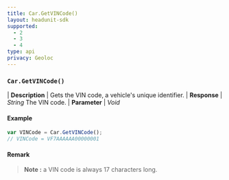 ```yaml
---
title: Car.GetVINCode()
layout: headunit-sdk
supported:
  - 2
  - 3
  - 4
type: api
privacy: Geoloc
---
```


### `Car.GetVINCode()`

| **Description** | Gets the VIN code, a vehicle's unique identifier.
| **Response** | *String*  The VIN code.
| **Parameter**   | *Void*

#### Example

```javascript
var VINCode = Car.GetVINCode();
// VINCode = VF7AAAAAA00000001
```

#### Remark

>**Note :** a VIN code is always 17 characters long.